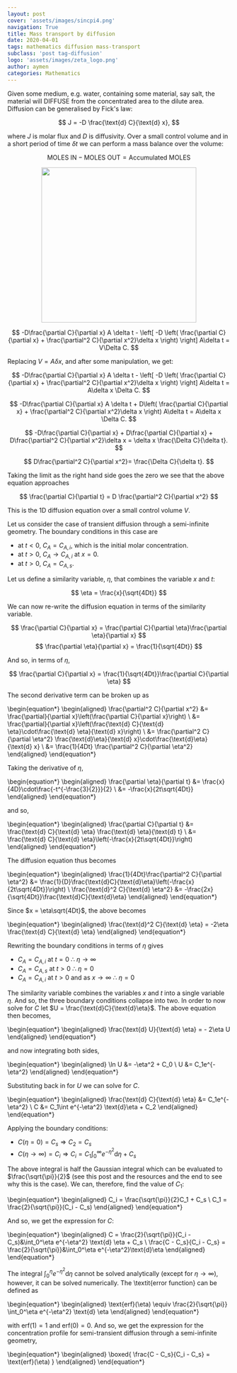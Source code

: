 ```yaml
---
layout: post
cover: 'assets/images/sincpi4.png'
navigation: True
title: Mass transport by diffusion
date: 2020-04-01
tags: mathematics diffusion mass-transport
subclass: 'post tag-diffusion'
logo: 'assets/images/zeta_logo.png'
author: aymen
categories: Mathematics
---
```


Given some medium, e.g. water,
containing some material, say salt, the material will DIFFUSE from the
concentrated area to the dilute area. Diffusion can be generalised by Fick's law:

  $$ J = -D \frac{\text{d} C}{\text{d} x}, $$

where $J$ is molar flux and $D$ is diffusivity. Over a small control volume and
in a short period of time $\delta t$ we can perform a mass balance over the
volume:

$$
    \text{MOLES IN} - \text{MOLES OUT} = \text{Accumulated MOLES}
$$

<p align="center">
  <img src="cv.png" width="350"/>
</p>

$$
    -D\frac{\partial C}{\partial x} A \delta t - \left[ -D \left( \frac{\partial
    C}{\partial x} + \frac{\partial^2 C}{\partial x^2}\delta x \right)  \right]
    A\delta t = V\Delta C.
$$

Replacing $V = A\delta x$, and after some manipulation, we get:

$$
    -D\frac{\partial C}{\partial x} A \delta t - \left[ -D \left( \frac{\partial
    C}{\partial x} + \frac{\partial^2 C}{\partial x^2}\delta x \right)  \right]
    A\delta t = A\delta x \Delta C.
$$

$$
    -D\frac{\partial C}{\partial x} A \delta t + D\left( \frac{\partial
    C}{\partial x} + \frac{\partial^2 C}{\partial x^2}\delta x \right)
    A\delta t = A\delta x \Delta C.
$$

$$
    -D\frac{\partial C}{\partial x} + D\frac{\partial
    C}{\partial x} + D\frac{\partial^2 C}{\partial x^2}\delta x 
    = \delta x \frac{\Delta C}{\delta t}.
$$

$$
    D\frac{\partial^2 C}{\partial x^2}= \frac{\Delta C}{\delta
    t}.
$$

Taking the limit as the right hand side goes the zero we see that the above
equation approaches

$$
    \frac{\partial C}{\partial t} = D \frac{\partial^2 C}{\partial x^2}
$$

This is the 1D diffusion equation over a small control volume $V$.

<!-- <p align="center"> -->
<!--   <img src="cv2.png" width="350"/> -->
<!-- </p> -->

Let us consider the case of transient diffusion through a semi-infinite
geometry. The boundary conditions in this case are

* at $t < 0$, $C_{A} = C_{A,i},$ which is the initial molar concentration.
* at $t > 0$, $C_{A} \to C_{A,i}$ at $x = 0$.
* at $t > 0$, $C_{A} = C_{A,s}$.

<!-- $$ -->
<!--   D \frac{\partial^2 x_{A}}{\partial x^2} = \frac{\partial x_{A}}{\partial t} -->
<!-- $$ -->

Let us define a similarity variable, $\eta$, that combines the variable $x$ and
$t$:

$$
  \eta = \frac{x}{\sqrt{4Dt}}
$$

We can now re-write the diffusion equation in terms of the similarity variable.

$$
  \frac{\partial C}{\partial x} = \frac{\partial C}{\partial \eta}\frac{\partial \eta}{\partial x}
$$
$$
  \frac{\partial \eta}{\partial x} = \frac{1}{\sqrt{4Dt}}
$$

And so, in terms of $\eta$,

$$
  \frac{\partial C}{\partial x} = \frac{1}{\sqrt{4Dt}}\frac{\partial C}{\partial \eta}
$$

The second derivative term can be broken up as

\begin{equation*}
\begin{aligned}
   \frac{\partial^2 C}{\partial x^2} &= \frac{\partial}{\partial x}\left(\frac{\partial C}{\partial x}\right) \\
  &= \frac{\partial}{\partial x}\left(\frac{\text{d} C}{\text{d} \eta}\cdot\frac{\text{d} \eta}{\text{d} x}\right) \\
  &= \frac{\partial^2 C}{\partial \eta^2} \frac{\text{d}\eta}{\text{d} x}\cdot\frac{\text{d}\eta}{\text{d} x} \\
  &= \frac{1}{4Dt} \frac{\partial^2 C}{\partial \eta^2}
\end{aligned}
\end{equation*}

Taking the derivative of $\eta$,

\begin{equation*}
\begin{aligned}
  \frac{\partial \eta}{\partial t} &= \frac{x}{4D}\cdot\frac{-t^{-\frac{3}{2}}}{2} \\
  &= -\frac{x}{2t\sqrt{4Dt}}
\end{aligned}
\end{equation*}

and so,

\begin{equation*}
\begin{aligned}
  \frac{\partial C}{\partial t} &= \frac{\text{d} C}{\text{d} \eta}
  \frac{\text{d} \eta}{\text{d} t} \\
  &= \frac{\text{d} C}{\text{d} \eta}\left(-\frac{x}{2t\sqrt{4Dt}}\right)
\end{aligned}
\end{equation*}

The diffusion equation thus becomes

\begin{equation*}
\begin{aligned}
  \frac{1}{4Dt}\frac{\partial^2 C}{\partial \eta^2} &= \frac{1}{D}\frac{\text{d}C}{\text{d}\eta}\left(-\frac{x}{2t\sqrt{4Dt}}\right) \\
  \frac{\text{d}^2 C}{\text{d} \eta^2} &=
  -\frac{2x}{\sqrt{4Dt}}\frac{\text{d}C}{\text{d}\eta}
\end{aligned}
\end{equation*}

Since $x = \eta\sqrt{4Dt}$, the above becomes

\begin{equation*}
\begin{aligned}
  \frac{\text{d}^2 C}{\text{d} \eta} = -2\eta \frac{\text{d} C}{\text{d} \eta}
\end{aligned}
\end{equation*}

Rewriting the boundary conditions in terms of $\eta$ gives

* $C_{A} = C_{A, i}$ at $t = 0 \ \therefore \ \eta \to \infty$
* $C_{A} = C_{A, s}$ at $t > 0 \ \therefore \ \eta = 0$
* $C_{A} = C_{A, i}$ at $t > 0$ and as $x \to \infty \ \therefore \ \eta = 0$

The similarity variable combines the variables $x$ and $t$ into a single
variable $\eta$. And so, the three boundary conditions collapse into two. In
order to now solve for $C$ let $U = \frac{\text{d}C}{\text{d}\eta}$. The above
equation then becomes,

\begin{equation*}
\begin{aligned}
  \frac{\text{d} U}{\text{d} \eta} = - 2\eta U
\end{aligned}
\end{equation*}

and now integrating both sides,

\begin{equation*}
\begin{aligned}
  \ln U &= -\eta^2 + C_0 \\
  U &= C_1e^{-\eta^2}
\end{aligned}
\end{equation*}

Substituting back in for $U$ we can solve for $C$.

\begin{equation*}
\begin{aligned}
  \frac{\text{d} C}{\text{d} \eta} &= C_1e^{-\eta^2} \\
  C &= C_1\int e^{-\eta^2} \text{d}\eta + C_2
\end{aligned}
\end{equation*}

Applying the boundary conditions:  

* $C(\eta = 0) = C_s \Rightarrow C_2 = C_s$
* $C(\eta \to \infty) = C_i \Rightarrow C_i = C_1\int_0^\infty e^{-\eta^2}
\text{d} \eta + C_s$

The above integral is half the Gaussian integral which can be evaluated to
$\frac{\sqrt{\pi}}{2}$ (see this post and the resources and the end to see why
this is the case). We can, therefore, find the value of $C_1$:

\begin{equation*}
\begin{aligned}
  C_i = \frac{\sqrt{\pi}}{2}C_1 + C_s \\
  C_1 = \frac{2}{\sqrt{\pi}}(C_i - C_s)
\end{aligned}
\end{equation*}

And so, we get the expression for $C$:

\begin{equation*}
\begin{aligned}
  C = \frac{2}{\sqrt{\pi}}(C_i - C_s)&\int_0^\eta e^{-\eta^2} \text{d} \eta + C_s
  \\
  \frac{C - C_s}{C_i - C_s} = \frac{2}{\sqrt{\pi}}&\int_0^\eta
  e^{-\eta^2}\text{d}\eta
\end{aligned}
\end{equation*}

The integral $\int_0^\eta e^{-\eta^2} \text{d} \eta$ cannot be solved
analytically (except for $\eta \to \infty$), however, it can be solved
numerically. The \textit{error function} can be defined as

\begin{equation*}
\begin{aligned}
  \text{erf}(\eta) \equiv \frac{2}{\sqrt{\pi}} \int_0^\eta e^{-\eta^2} \text{d}
  \eta
\end{aligned}
\end{equation*}

with $\text{erf}(1) = 1$ and $\text{erf}(0) = 0$. And so, we get the expression
for the concentration profile for semi-transient diffusion through a
semi-infinite geometry,

\begin{equation*}
\begin{aligned}
  \boxed{
  \frac{C - C_s}{C_i - C_s} = \text{erf}(\eta)
  }
\end{aligned}
\end{equation*}
